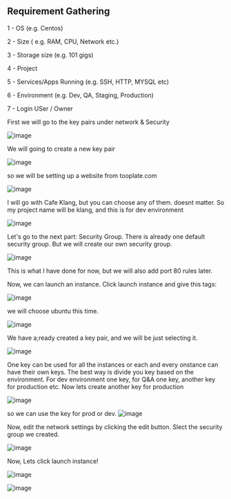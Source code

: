 ## Requirement Gathering

1 - OS (e.g. Centos)
  
2 - Size  ( e.g. RAM, CPU, Network etc.)

3 - Storage size  (e.g. 101 gigs)

4 - Project

5 - Services/Apps Running  (e.g. SSH, HTTP, MYSQL etc)

6 - Environment  (e.g. Dev, QA, Staging, Production)
    
7 - Login USer / Owner


First we will go to the key pairs under network & Security

![image](https://github.com/bengisugelin/DevOps/assets/113550043/48dd1c3d-e98a-40d4-8674-9522ca9cad94)

We will going to create a new key pair

![image](https://github.com/bengisugelin/DevOps/assets/113550043/46508723-844f-4ae4-8ace-dd37ed401b49)

so we will be setting up a website from tooplate.com

![image](https://github.com/bengisugelin/DevOps/assets/113550043/3a6060fc-9c36-45fc-ae50-459eb4df5efb)

I will go with Cafe Klang, but you can choose any of them. doesnt matter. So my project name will be klang, and this is for dev environment

![image](https://github.com/bengisugelin/DevOps/assets/113550043/32a71724-9b76-4487-9bde-8b515422ab81)


Let's go to the next part: Security Group. There is already one default security group. But we will create our own security group.

![image](https://github.com/bengisugelin/DevOps/assets/113550043/740ecc69-f150-4768-8543-1eabb9aef5ba)

This is what I have done for now, but we will also add port 80 rules later.

Now, we can launch an instance. Click launch instance and give this tags:

![image](https://github.com/bengisugelin/DevOps/assets/113550043/5f8efd53-2272-452b-8db3-1eb8e26337d6)


we will choose ubuntu this time.

![image](https://github.com/bengisugelin/DevOps/assets/113550043/338bc843-624f-410c-aa93-7d9d83b5f3e7)

We have a;ready created a key pair, and we will be just selecting it.

![image](https://github.com/bengisugelin/DevOps/assets/113550043/e994d366-a2c2-416e-96bf-c74075856d64)


One key can be used for all the instances or each and every onstance can have their own keys. The best way is divide you key based on the environment. For dev environment one key, for Q&A one key, another key for production etc. Now lets create another key for production

![image](https://github.com/bengisugelin/DevOps/assets/113550043/0ad80ea6-834d-44a6-856d-259250ba1c9b)

so we can use the key for prod or dev.
![image](https://github.com/bengisugelin/DevOps/assets/113550043/a07838c3-38c3-42d1-9399-402f530fc6d9)

Now, edit the network settings by clicking the edit button. Slect the security group we created.

![image](https://github.com/bengisugelin/DevOps/assets/113550043/ad8477e9-ab4b-47ec-bb49-65032227d747)

Now, Lets click launch instance!

![image](https://github.com/bengisugelin/DevOps/assets/113550043/590e5b26-14e9-4f51-b1e9-224bca2f2fa4)


![image](https://github.com/bengisugelin/DevOps/assets/113550043/afa627c8-8923-4690-8519-8c6ba6103b61)
